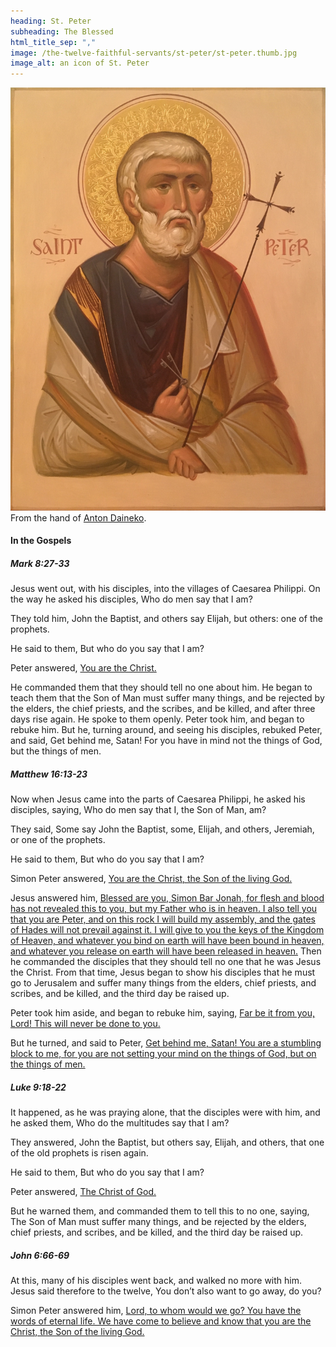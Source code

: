 ```yaml
---
heading: St. Peter
subheading: The Blessed
html_title_sep: ","
image: /the-twelve-faithful-servants/st-peter/st-peter.thumb.jpg
image_alt: an icon of St. Peter
---
```


<a href="st-peter.jpg">
  <img src="st-peter.small.jpg" alt="St. Peter, the blessed">
</a>
<div class="caption">From the hand of <a
href="http://ikona-skiniya.com/">Anton Daineko</a>.</div>


#### In the Gospels

##### Mark 8:27-33

Jesus went out, with his disciples, into the villages of Caesarea Philippi. On
the way he asked his disciples, Who do men say that I am?

They told him, John the Baptist, and others say Elijah, but others: one of the
prophets.

He said to them, But who do you say that I am?

Peter answered, <u class="blue">You are the Christ.</u>

He commanded them that they should tell no one about him. He began to teach
them that the Son of Man must suffer many things, and be rejected by the
elders, the chief priests, and the scribes, and be killed, and after three days
rise again. He spoke to them openly. Peter took him, and began to rebuke him.
But he, turning around, and seeing his disciples, rebuked Peter, and said, Get
behind me, Satan! For you have in mind not the things of God, but the things of
men.


##### Matthew 16:13-23

Now when Jesus came into the parts of Caesarea Philippi, he asked his
disciples, saying, Who do men say that I, the Son of Man, am?

They said, Some say John the Baptist, some, Elijah, and others, Jeremiah, or
one of the prophets.

He said to them, But who do you say that I am?

Simon Peter answered, <u class="blue">You are the Christ, the Son of the living
God.</u>

Jesus answered him, <u>Blessed are you, Simon Bar Jonah, for flesh and blood
has not revealed this to you, but my Father who is in heaven. I also tell you
that you are Peter, and on this rock I will build my assembly, and the gates of
Hades will not prevail against it. I will give to you the keys of the Kingdom
of Heaven, and whatever you bind on earth will have been bound in heaven, and
whatever you release on earth will have been released in heaven.</u> Then he
commanded the disciples that they should tell no one that he was Jesus the
Christ. From that time, Jesus began to show his disciples that he must go to
Jerusalem and suffer many things from the elders, chief priests, and scribes,
and be killed, and the third day be raised up. 

Peter took him aside, and began to rebuke him, saying, <u class="red">Far be it
from you, Lord! This will never be done to you.</u>

But he turned, and said to Peter, <u class="red">Get behind me, Satan! You are
a stumbling block to me, for you are not setting your mind on the things of
God, but on the things of men.</u>


##### Luke 9:18-22

It happened, as he was praying alone, that the disciples were with him, and he
asked them, Who do the multitudes say that I am?

They answered, John the Baptist, but others say, Elijah, and others, that one
of the old prophets is risen again.

He said to them, But who do you say that I am?

Peter answered, <u class="blue">The Christ of God.</u>

But he warned them, and commanded them to tell this to no one, saying, The Son
of Man must suffer many things, and be rejected by the elders, chief priests,
and scribes, and be killed, and the third day be raised up.


##### John 6:66-69

At this, many of his disciples went back, and walked no more with him. Jesus
said therefore to the twelve, You don’t also want to go away, do you?

Simon Peter answered him, <u class="blue">Lord, to whom would we go? You have
the words of eternal life. We have come to believe and know that you are the
Christ, the Son of the living God.</u>

